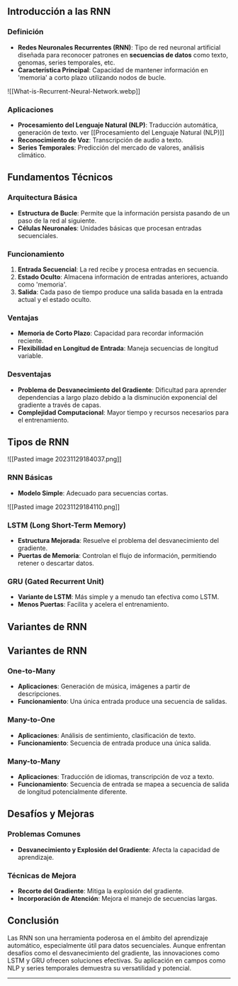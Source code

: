 ## Introducción a las RNN

### Definición
- **Redes Neuronales Recurrentes (RNN)**: Tipo de red neuronal artificial diseñada para reconocer patrones en **secuencias de datos** como texto, genomas, series temporales, etc.
- **Característica Principal**: Capacidad de mantener información en 'memoria' a corto plazo utilizando nodos de bucle.

![[What-is-Recurrent-Neural-Network.webp]]

### Aplicaciones
- **Procesamiento del Lenguaje Natural (NLP)**: Traducción automática, generación de texto. ver [[Procesamiento del Lenguaje Natural (NLP)]]
- **Reconocimiento de Voz**: Transcripción de audio a texto.
- **Series Temporales**: Predicción del mercado de valores, análisis climático.

## Fundamentos Técnicos

### Arquitectura Básica
- **Estructura de Bucle**: Permite que la información persista pasando de un paso de la red al siguiente.
- **Células Neuronales**: Unidades básicas que procesan entradas secuenciales.

### Funcionamiento
1. **Entrada Secuencial**: La red recibe y procesa entradas en secuencia.
2. **Estado Oculto**: Almacena información de entradas anteriores, actuando como 'memoria'.
3. **Salida**: Cada paso de tiempo produce una salida basada en la entrada actual y el estado oculto.

### Ventajas
- **Memoria de Corto Plazo**: Capacidad para recordar información reciente.
- **Flexibilidad en Longitud de Entrada**: Maneja secuencias de longitud variable.

### Desventajas
- **Problema de Desvanecimiento del Gradiente**: Dificultad para aprender dependencias a largo plazo debido a la disminución exponencial del gradiente a través de capas.
- **Complejidad Computacional**: Mayor tiempo y recursos necesarios para el entrenamiento.

## Tipos de RNN

![[Pasted image 20231129184037.png]]

### RNN Básicas
- **Modelo Simple**: Adecuado para secuencias cortas.

![[Pasted image 20231129184110.png]]
### LSTM (Long Short-Term Memory)
- **Estructura Mejorada**: Resuelve el problema del desvanecimiento del gradiente.
- **Puertas de Memoria**: Controlan el flujo de información, permitiendo retener o descartar datos.

### GRU (Gated Recurrent Unit)
- **Variante de LSTM**: Más simple y a menudo tan efectiva como LSTM.
- **Menos Puertas**: Facilita y acelera el entrenamiento.

## Variantes de RNN 
## Variantes de RNN 
### One-to-Many 
- **Aplicaciones**: Generación de música, imágenes a partir de descripciones. 
- **Funcionamiento**: Una única entrada produce una secuencia de salidas. 

### Many-to-One 
- **Aplicaciones**: Análisis de sentimiento, clasificación de texto. 
- **Funcionamiento**: Secuencia de entrada produce una única salida. 
 
### Many-to-Many 
- **Aplicaciones**: Traducción de idiomas, transcripción de voz a texto. 
- **Funcionamiento**: Secuencia de entrada se mapea a secuencia de salida de longitud potencialmente diferente.

## Desafíos y Mejoras

### Problemas Comunes
- **Desvanecimiento y Explosión del Gradiente**: Afecta la capacidad de aprendizaje.

### Técnicas de Mejora
- **Recorte del Gradiente**: Mitiga la explosión del gradiente.
- **Incorporación de Atención**: Mejora el manejo de secuencias largas.

## Conclusión

Las RNN son una herramienta poderosa en el ámbito del aprendizaje automático, especialmente útil para datos secuenciales. Aunque enfrentan desafíos como el desvanecimiento del gradiente, las innovaciones como LSTM y GRU ofrecen soluciones efectivas. Su aplicación en campos como NLP y series temporales demuestra su versatilidad y potencial.

---

